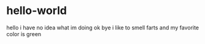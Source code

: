 # hello-world
hello i have no idea what im doing ok bye
i like to smell farts and my favorite color is green
